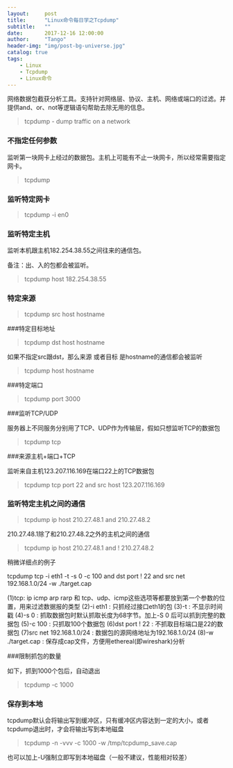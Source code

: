 ```yaml
---
layout:     post
title:      "Linux命令每日学之Tcpdump"
subtitle:   ""
date:       2017-12-16 12:00:00
author:     "Tango"
header-img: "img/post-bg-universe.jpg"
catalog: true
tags:   
    - Linux
    - Tcpdump
    - Linux命令
---
```



网络数据包截获分析工具。支持针对网络层、协议、主机、网络或端口的过滤。并提供and、or、not等逻辑语句帮助去除无用的信息。

> tcpdump - dump traffic on a network


### 不指定任何参数

监听第一块网卡上经过的数据包。主机上可能有不止一块网卡，所以经常需要指定网卡。

> tcpdump

### 监听特定网卡

> tcpdump -i en0

### 监听特定主机

监听本机跟主机182.254.38.55之间往来的通信包。

备注：出、入的包都会被监听。

> tcpdump host 182.254.38.55


### 特定来源

> tcpdump src host hostname

###特定目标地址

> tcpdump dst host hostname

如果不指定src跟dst，那么来源 或者目标 是hostname的通信都会被监听

> tcpdump host hostname

###特定端口

>tcpdump port 3000

###监听TCP/UDP

服务器上不同服务分别用了TCP、UDP作为传输层，假如只想监听TCP的数据包

>tcpdump tcp

###来源主机+端口+TCP

监听来自主机123.207.116.169在端口22上的TCP数据包

>tcpdump tcp port 22 and src host 123.207.116.169

### 监听特定主机之间的通信

>tcpdump ip host 210.27.48.1 and 210.27.48.2

210.27.48.1除了和210.27.48.2之外的主机之间的通信

> tcpdump ip host 210.27.48.1 and ! 210.27.48.2

稍微详细点的例子

tcpdump tcp -i eth1 -t -s 0 -c 100 and dst port ! 22 and src net 192.168.1.0/24 -w ./target.cap

(1)tcp: ip icmp arp rarp 和 tcp、udp、icmp这些选项等都要放到第一个参数的位置，用来过滤数据报的类型 (2)-i eth1 : 只抓经过接口eth1的包 (3)-t : 不显示时间戳 (4)-s 0 : 抓取数据包时默认抓取长度为68字节。加上-S 0 后可以抓到完整的数据包 (5)-c 100 : 只抓取100个数据包 (6)dst port ! 22 : 不抓取目标端口是22的数据包 (7)src net 192.168.1.0/24 : 数据包的源网络地址为192.168.1.0/24 (8)-w ./target.cap : 保存成cap文件，方便用ethereal(即wireshark)分析


###限制抓包的数量

如下，抓到1000个包后，自动退出

>tcpdump -c 1000

### 保存到本地

tcpdump默认会将输出写到缓冲区，只有缓冲区内容达到一定的大小，或者tcpdump退出时，才会将输出写到本地磁盘

>tcpdump -n -vvv -c 1000 -w /tmp/tcpdump_save.cap

也可以加上-U强制立即写到本地磁盘（一般不建议，性能相对较差）
